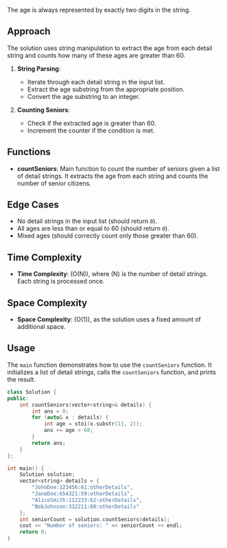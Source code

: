 
The age is always represented by exactly two digits in the string.

## Approach

The solution uses string manipulation to extract the age from each detail string and counts how many of these ages are greater than 60.

1. **String Parsing**:
   - Iterate through each detail string in the input list.
   - Extract the age substring from the appropriate position.
   - Convert the age substring to an integer.

2. **Counting Seniors**:
   - Check if the extracted age is greater than 60.
   - Increment the counter if the condition is met.

## Functions

- **countSeniors**: Main function to count the number of seniors given a list of detail strings. It extracts the age from each string and counts the number of senior citizens.

## Edge Cases

- No detail strings in the input list (should return `0`).
- All ages are less than or equal to 60 (should return `0`).
- Mixed ages (should correctly count only those greater than 60).

## Time Complexity

- **Time Complexity**: \(O(N)\), where \(N\) is the number of detail strings. Each string is processed once.

## Space Complexity

- **Space Complexity**: \(O(1)\), as the solution uses a fixed amount of additional space.

## Usage

The `main` function demonstrates how to use the `countSeniors` function. It initializes a list of detail strings, calls the `countSeniors` function, and prints the result.

```cpp
class Solution {
public:
    int countSeniors(vector<string>& details) {
        int ans = 0;
        for (auto& x : details) {
            int age = stoi(x.substr(11, 2));
            ans += age > 60;
        }
        return ans;
    }
};

int main() {
    Solution solution;
    vector<string> details = {
        "JohnDoe:123456:61:otherDetails",
        "JaneDoe:654321:59:otherDetails",
        "AliceSmith:112233:62:otherDetails",
        "BobJohnson:332211:60:otherDetails"
    };
    int seniorCount = solution.countSeniors(details);
    cout << "Number of seniors: " << seniorCount << endl;
    return 0;
}

